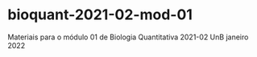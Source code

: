 # bioquant-2021-02-mod-01
Materiais para o módulo 01 de Biologia Quantitativa 2021-02 UnB  janeiro 2022
